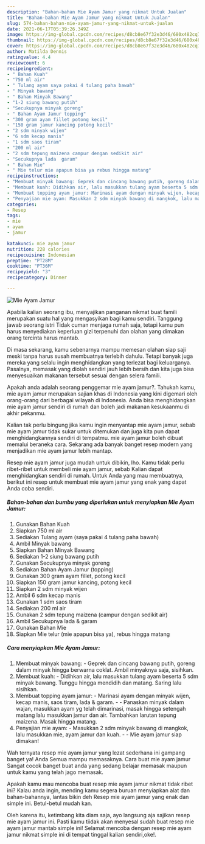 ```yaml
---
description: "Bahan-bahan Mie Ayam Jamur yang nikmat Untuk Jualan"
title: "Bahan-bahan Mie Ayam Jamur yang nikmat Untuk Jualan"
slug: 574-bahan-bahan-mie-ayam-jamur-yang-nikmat-untuk-jualan
date: 2021-06-17T05:39:26.349Z
image: https://img-global.cpcdn.com/recipes/d8cb8e67f32e3d46/680x482cq70/mie-ayam-jamur-foto-resep-utama.jpg
thumbnail: https://img-global.cpcdn.com/recipes/d8cb8e67f32e3d46/680x482cq70/mie-ayam-jamur-foto-resep-utama.jpg
cover: https://img-global.cpcdn.com/recipes/d8cb8e67f32e3d46/680x482cq70/mie-ayam-jamur-foto-resep-utama.jpg
author: Matilda Dennis
ratingvalue: 4.4
reviewcount: 6
recipeingredient:
- " Bahan Kuah"
- "750 ml air"
- " Tulang ayam saya pakai 4 tulang paha bawah"
- " Minyak bawang"
- " Bahan Minyak Bawang"
- "1-2 siung bawang putih"
- "Secukupnya minyak goreng"
- " Bahan Ayam Jamur topping"
- "300 gram ayam fillet potong kecil"
- "150 gram jamur kancing potong kecil"
- "2 sdm minyak wijen"
- "6 sdm kecap manis"
- "1 sdm saos tiram"
- "200 ml air"
- "2 sdm tepung maizena campur dengan sedikit air"
- "Secukupnya lada  garam"
- " Bahan Mie"
- " Mie telur mie apapun bisa ya rebus hingga matang"
recipeinstructions:
- "Membuat minyak bawang: Geprek dan cincang bawang putih, goreng dalam minyak hingga berwarna coklat. Ambil minyaknya saja, sisihkan."
- "Membuat kuah: Didihkan air, lalu masukkan tulang ayam beserta 5 sdm minyak bawang. Tunggu hingga mendidih dan matang. Saring lalu sisihkan."
- "Membuat topping ayam jamur: Marinasi ayam dengan minyak wijen, kecap manis, saos tiram, lada &amp; garam.   Panaskan minyak dalam wajan, masukkan ayam yg telah dimarinasi, masak hingga setengah matang lalu masukkan jamur dan air. Tambahkan larutan tepung maizena. Masak hingga matang."
- "Penyajian mie ayam: Masukkan 2 sdm minyak bawang di mangkok, lalu masukkan mie, ayam jamur dan kuah.   Mie ayam jamur siap dimakan!"
categories:
- Resep
tags:
- mie
- ayam
- jamur

katakunci: mie ayam jamur 
nutrition: 228 calories
recipecuisine: Indonesian
preptime: "PT28M"
cooktime: "PT36M"
recipeyield: "3"
recipecategory: Dinner

---
```



![Mie Ayam Jamur](https://img-global.cpcdn.com/recipes/d8cb8e67f32e3d46/680x482cq70/mie-ayam-jamur-foto-resep-utama.jpg)

Apabila kalian seorang ibu, menyajikan panganan nikmat buat famili merupakan suatu hal yang mengasyikan bagi kamu sendiri. Tanggung jawab seorang istri Tidak cuman menjaga rumah saja, tetapi kamu pun harus menyediakan keperluan gizi terpenuhi dan olahan yang dimakan orang tercinta harus mantab.

Di masa  sekarang, kamu sebenarnya mampu memesan olahan siap saji meski tanpa harus susah membuatnya terlebih dahulu. Tetapi banyak juga mereka yang selalu ingin menghidangkan yang terlezat bagi keluarganya. Pasalnya, memasak yang diolah sendiri jauh lebih bersih dan kita juga bisa menyesuaikan makanan tersebut sesuai dengan selera famili. 



Apakah anda adalah seorang penggemar mie ayam jamur?. Tahukah kamu, mie ayam jamur merupakan sajian khas di Indonesia yang kini digemari oleh orang-orang dari berbagai wilayah di Indonesia. Anda bisa menghidangkan mie ayam jamur sendiri di rumah dan boleh jadi makanan kesukaanmu di akhir pekanmu.

Kalian tak perlu bingung jika kamu ingin menyantap mie ayam jamur, sebab mie ayam jamur tidak sukar untuk ditemukan dan juga kita pun dapat menghidangkannya sendiri di tempatmu. mie ayam jamur boleh dibuat memalui beraneka cara. Sekarang ada banyak banget resep modern yang menjadikan mie ayam jamur lebih mantap.

Resep mie ayam jamur juga mudah untuk dibikin, lho. Kamu tidak perlu ribet-ribet untuk membeli mie ayam jamur, sebab Kalian dapat menghidangkan sendiri di rumah. Untuk Anda yang mau membuatnya, berikut ini resep untuk membuat mie ayam jamur yang enak yang dapat Anda coba sendiri.

<!--inarticleads1-->

##### Bahan-bahan dan bumbu yang diperlukan untuk menyiapkan Mie Ayam Jamur:

1. Gunakan  Bahan Kuah
1. Siapkan 750 ml air
1. Sediakan  Tulang ayam (saya pakai 4 tulang paha bawah)
1. Ambil  Minyak bawang
1. Siapkan  Bahan Minyak Bawang
1. Sediakan 1-2 siung bawang putih
1. Gunakan Secukupnya minyak goreng
1. Sediakan  Bahan Ayam Jamur (topping)
1. Gunakan 300 gram ayam fillet, potong kecil
1. Siapkan 150 gram jamur kancing, potong kecil
1. Siapkan 2 sdm minyak wijen
1. Ambil 6 sdm kecap manis
1. Gunakan 1 sdm saos tiram
1. Sediakan 200 ml air
1. Gunakan 2 sdm tepung maizena (campur dengan sedikit air)
1. Ambil Secukupnya lada &amp; garam
1. Gunakan  Bahan Mie
1. Siapkan  Mie telur (mie apapun bisa ya), rebus hingga matang




<!--inarticleads2-->

##### Cara menyiapkan Mie Ayam Jamur:

1. Membuat minyak bawang: - Geprek dan cincang bawang putih, goreng dalam minyak hingga berwarna coklat. Ambil minyaknya saja, sisihkan.
1. Membuat kuah: - Didihkan air, lalu masukkan tulang ayam beserta 5 sdm minyak bawang. Tunggu hingga mendidih dan matang. Saring lalu sisihkan.
1. Membuat topping ayam jamur: - Marinasi ayam dengan minyak wijen, kecap manis, saos tiram, lada &amp; garam.  -  - Panaskan minyak dalam wajan, masukkan ayam yg telah dimarinasi, masak hingga setengah matang lalu masukkan jamur dan air. Tambahkan larutan tepung maizena. Masak hingga matang.
1. Penyajian mie ayam: - Masukkan 2 sdm minyak bawang di mangkok, lalu masukkan mie, ayam jamur dan kuah.  -  - Mie ayam jamur siap dimakan!




Wah ternyata resep mie ayam jamur yang lezat sederhana ini gampang banget ya! Anda Semua mampu memasaknya. Cara buat mie ayam jamur Sangat cocok banget buat anda yang sedang belajar memasak maupun untuk kamu yang telah jago memasak.

Apakah kamu mau mencoba buat resep mie ayam jamur nikmat tidak ribet ini? Kalau anda ingin, mending kamu segera buruan menyiapkan alat dan bahan-bahannya, lantas bikin deh Resep mie ayam jamur yang enak dan simple ini. Betul-betul mudah kan. 

Oleh karena itu, ketimbang kita diam saja, ayo langsung aja sajikan resep mie ayam jamur ini. Pasti kamu tiidak akan menyesal sudah buat resep mie ayam jamur mantab simple ini! Selamat mencoba dengan resep mie ayam jamur nikmat simple ini di tempat tinggal kalian sendiri,oke!.

